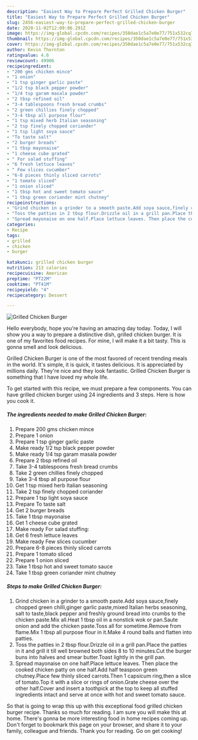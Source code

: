 ```yaml
---
description: "Easiest Way to Prepare Perfect Grilled Chicken Burger"
title: "Easiest Way to Prepare Perfect Grilled Chicken Burger"
slug: 2456-easiest-way-to-prepare-perfect-grilled-chicken-burger
date: 2020-11-02T12:09:06.291Z
image: https://img-global.cpcdn.com/recipes/350dae1c5a7e0e77/751x532cq70/grilled-chicken-burger-recipe-main-photo.jpg
thumbnail: https://img-global.cpcdn.com/recipes/350dae1c5a7e0e77/751x532cq70/grilled-chicken-burger-recipe-main-photo.jpg
cover: https://img-global.cpcdn.com/recipes/350dae1c5a7e0e77/751x532cq70/grilled-chicken-burger-recipe-main-photo.jpg
author: Kevin Thornton
ratingvalue: 4.6
reviewcount: 49906
recipeingredient:
- "200 gms chicken mince"
- "1 onion"
- "1 tsp ginger garlic paste"
- "1/2 tsp black pepper powder"
- "1/4 tsp garam masala powder"
- "2 tbsp refined oil"
- "3-4 tablespoons fresh bread crumbs"
- "2 green chillies finely chopped"
- "3-4 tbsp all purpose flour"
- "1 tsp mixed herb Italian seasoning"
- "2 tsp finely chopped coriander"
- "1 tsp light soya sauce"
- "To taste salt"
- "2 burger breads"
- "1 tbsp mayonaise"
- "1 cheese cube grated"
- " For salad stuffing"
- "6 fresh lettuce leaves"
- " Few slices cucumber"
- "6-8 pieces thinly sliced carrots"
- "1 tomato sliced"
- "1 onion sliced"
- "1 tbsp hot and sweet tomato sauce"
- "1 tbsp green coriander mint chutney"
recipeinstructions:
- "Grind chicken in a grinder to a smooth paste.Add soya sauce,finely chopped green chilli,ginger garlic paste,mixed Italian herbs seasoning, salt to taste,black pepper and freshly ground bread into crumbs to the chicken paste.Mix all.Heat 1 tbsp oil in a nonstick wok or pan.Saute onion and add the chicken paste.Toss all for sometime.Remove from flame.Mix 1 tbsp all purpose flour in it.Make 4 round balls and flatten into patties."
- "Toss the patties in 2 tbsp flour.Drizzle oil in a grill pan.Place the patties in it and grill it till well browned both sides 8 to 10 minutes.Cut the burger buns into halves and smear butter.Toast lightly in the grill pan."
- "Spread mayonaise on one half.Place lettuce leaves. Then place the cooked chicken patty on one half.Add half teaspoon green chutney.Place few thinly sliced carrots.Then 1 capsicum ring,then a slice of tomato.Top it with a slice or rings of onion.Grate cheese over the other half.Cover and insert a toothpick at the top to keep all stuffed ingredients intact and serve at once with hot and sweet tomato sauce."
categories:
- Recipe
tags:
- grilled
- chicken
- burger

katakunci: grilled chicken burger 
nutrition: 213 calories
recipecuisine: American
preptime: "PT22M"
cooktime: "PT41M"
recipeyield: "4"
recipecategory: Dessert

---
```



![Grilled Chicken Burger](https://img-global.cpcdn.com/recipes/350dae1c5a7e0e77/751x532cq70/grilled-chicken-burger-recipe-main-photo.jpg)

Hello everybody, hope you're having an amazing day today. Today, I will show you a way to prepare a distinctive dish, grilled chicken burger. It is one of my favorites food recipes. For mine, I will make it a bit tasty. This is gonna smell and look delicious.

Grilled Chicken Burger is one of the most favored of recent trending meals in the world. It's simple, it is quick, it tastes delicious. It is appreciated by millions daily. They're nice and they look fantastic. Grilled Chicken Burger is something that I have loved my whole life.




To get started with this recipe, we must prepare a few components. You can have grilled chicken burger using 24 ingredients and 3 steps. Here is how you cook it.

<!--inarticleads1-->

##### The ingredients needed to make Grilled Chicken Burger:

1. Prepare 200 gms chicken mince
1. Prepare 1 onion
1. Prepare 1 tsp ginger garlic paste
1. Make ready 1/2 tsp black pepper powder
1. Make ready 1/4 tsp garam masala powder
1. Prepare 2 tbsp refined oil
1. Take 3-4 tablespoons fresh bread crumbs
1. Take 2 green chillies finely chopped
1. Take 3-4 tbsp all purpose flour
1. Get 1 tsp mixed herb Italian seasoning
1. Take 2 tsp finely chopped coriander
1. Prepare 1 tsp light soya sauce
1. Prepare To taste salt
1. Get 2 burger breads
1. Take 1 tbsp mayonaise
1. Get 1 cheese cube grated
1. Make ready  For salad stuffing:
1. Get 6 fresh lettuce leaves
1. Make ready  Few slices cucumber
1. Prepare 6-8 pieces thinly sliced carrots
1. Prepare 1 tomato sliced
1. Prepare 1 onion sliced
1. Take 1 tbsp hot and sweet tomato sauce
1. Take 1 tbsp green coriander mint chutney




<!--inarticleads2-->

##### Steps to make Grilled Chicken Burger:

1. Grind chicken in a grinder to a smooth paste.Add soya sauce,finely chopped green chilli,ginger garlic paste,mixed Italian herbs seasoning, salt to taste,black pepper and freshly ground bread into crumbs to the chicken paste.Mix all.Heat 1 tbsp oil in a nonstick wok or pan.Saute onion and add the chicken paste.Toss all for sometime.Remove from flame.Mix 1 tbsp all purpose flour in it.Make 4 round balls and flatten into patties.
1. Toss the patties in 2 tbsp flour.Drizzle oil in a grill pan.Place the patties in it and grill it till well browned both sides 8 to 10 minutes.Cut the burger buns into halves and smear butter.Toast lightly in the grill pan.
1. Spread mayonaise on one half.Place lettuce leaves. Then place the cooked chicken patty on one half.Add half teaspoon green chutney.Place few thinly sliced carrots.Then 1 capsicum ring,then a slice of tomato.Top it with a slice or rings of onion.Grate cheese over the other half.Cover and insert a toothpick at the top to keep all stuffed ingredients intact and serve at once with hot and sweet tomato sauce.




So that is going to wrap this up with this exceptional food grilled chicken burger recipe. Thanks so much for reading. I am sure you will make this at home. There's gonna be more interesting food in home recipes coming up. Don't forget to bookmark this page on your browser, and share it to your family, colleague and friends. Thank you for reading. Go on get cooking!
